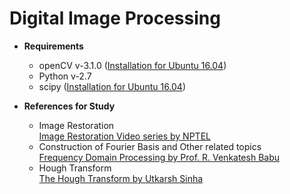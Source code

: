 # Digital Image Processing

* **Requirements**
  * openCV v-3.1.0 ([Installation for Ubuntu 16.04](http://www.pyimagesearch.com/2016/10/24/ubuntu-16-04-how-to-install-opencv/))
  * Python v-2.7
  * scipy ([Installation for Ubuntu 16.04](https://www.scipy.org/install.html#install-systemwide-via-a-linux-package-manager))

* **References for Study**
  * Image Restoration <br/>
  [Image Restoration Video series by NPTEL](https://www.youtube.com/watch?v=5qxrzD6ODHc)
  * Construction of Fourier Basis and Other related topics <br/>
  [Frequency Domain Processing by Prof. R.
Venkatesh
Babu](http://www.serc.iisc.ernet.in/~venky/SE263/slides/FreqDomain.pdf)
  * Hough Transform <br/>
  [The Hough Transform by Utkarsh Sinha](http://aishack.in/tutorials/hough-transform-basics/)
